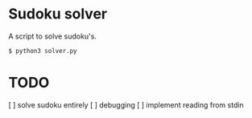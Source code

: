 # Sudoku solver
A script to solve sudoku's.

```terminal
$ python3 solver.py
```

# TODO
[ ] solve sudoku entirely
[ ] debugging
[ ] implement reading from stdin
